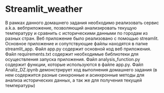 # Streamlit_weather
В рамках данного домашнего задания необходимо реализовать сервис a.k.a. вебприложение, позволяющий анализировать текущую температуру  и сравнить с историческими данными по городам из разных стран. Веб приложение было реализовано с помощью streamlit. Основное приложение и сопутствующие файлы находятся в папке streamlit_app.  Файл app.py содержит основной код веб приложения. Файл requirements.txt содержит необходимые библиотеки для осуществления запуска приложения. Файл analysis_function.py содержит функции, которые используются в файле app.py. Файл Analiz_DZ.ipynb демонстрирует ход выполнения домашнего задания (в нем содержится разные синхронные и асинхронные методы для анализа исторических данных, а так же для получения текущей температуры)
